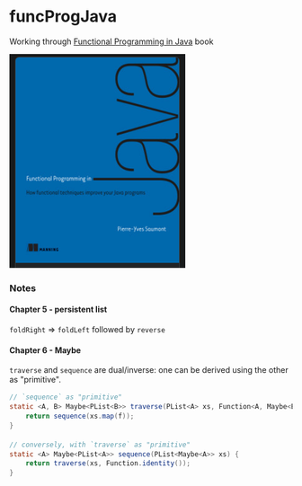 # funcProgJava
Working through [Functional Programming in Java](https://www.manning.com/books/functional-programming-in-java) book

![Func Prog Java from Manning Publications](BookCover.png "Func Prog Java from Manning Publications")

### Notes

#### Chapter 5 - persistent list

`foldRight` => `foldLeft` followed by `reverse`

#### Chapter 6 - Maybe

`traverse` and `sequence` are dual/inverse: one can be derived using the other as "primitive".

```java
// `sequence` as "primitive"
static <A, B> Maybe<PList<B>> traverse(PList<A> xs, Function<A, Maybe<B>> f) {
    return sequence(xs.map(f));
}

// conversely, with `traverse` as "primitive"
static <A> Maybe<PList<A>> sequence(PList<Maybe<A>> xs) {
    return traverse(xs, Function.identity());
}
```
